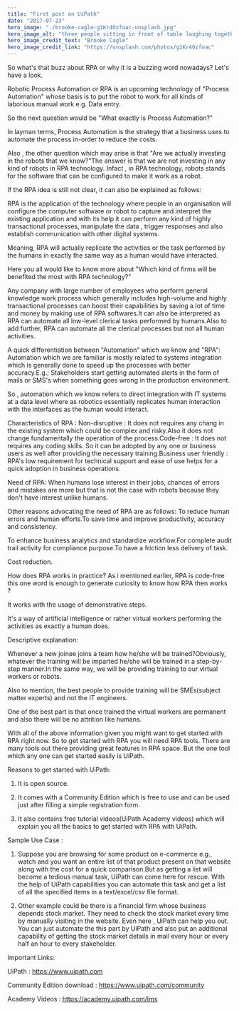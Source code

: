 ```yaml
---
title: "First post on UiPath"
date: "2017-07-23"
hero_image: "./brooke-cagle-g1Kr4Ozfoac-unsplash.jpg"
hero_image_alt: "three people sitting in front of table laughing together"
hero_image_credit_text: "Brooke Cagle"
hero_image_credit_link: "https://unsplash.com/photos/g1Kr4Ozfoac"
---
```

So what's that buzz about RPA or why it is a buzzing word nowadays? Let's have a look.

Robotic Process Automation or RPA is an upcoming technology of "Process Automation" whose basis is to put the robot to work for all kinds of laborious manual work e.g. Data entry.

So the next question would be "What exactly is Process Automation?"

In layman terms, Process Automation is the strategy that a business uses to automate the process in-order to reduce the costs.

Also , the other question which may arise is that "Are we actually investing in the robots that we know?"The answer is that we are not investing in any kind of robots in RPA technology. Infact , in RPA technology, robots stands for the software that can be configured to make it work as a robot.

If the RPA idea is still not clear, it can also be explained as follows:

RPA is the application of the technology where people in an organisation will configure the computer software or robot to capture and interpret the existing application and with its help it can perform any kind of highly transactional processes, manipulate the data , trigger responses and also establish communication with other digital systems.

Meaning, RPA will actually replicate the activities or the task performed by the humans in exactly the same way as a human would have interacted.

Here you all would like to know more about "Which kind of firms will be benefited the most with RPA technology?"


Any company with large number of employees who perform general knowledge work process which generally includes high-volume and highly transactional processes can boost their capabilities by saving a lot of time and money by making use of RPA softwares.It can also be interpreted as RPA can automate all low-level clerical tasks performed by humans.Also to add further, RPA can automate all the clerical processes but not all human activities.

A quick differentiation between "Automation" which we know and "RPA":
Automation which we are familiar is mostly related to systems integration which is generally done to speed up the processes with better accuracy.E.g.; Stakeholders start getting automated alerts in the form of mails or SMS's when something goes wrong in the production environment.

So , automation which we know refers to direct integration with IT systems at a data level where as robotics essentially replicates human interaction with the interfaces as the human would interact.

Characteristics of RPA :
Non-disruptive : It does not requires any chang in the existing system which could be complex and risky.Also it does not change fundamentally the operation of the process.Code-free : It does not requires any coding skills. So it can be adopted by any one or business users as well after providing the necessary training.Business user friendly : RPA's low requirement for technical support and ease of use helps for a quick adoption in business operations.

Need of RPA:
When humans lose interest in their jobs, chances of errors and mistakes are more but that is not the case with robots because they don't have interest unlike humans.

Other reasons advocating the need of RPA are as follows:
To reduce human errors and human efforts.To save time and improve productivity, accuracy and consistency.

To enhance business analytics and standardize workflow.For complete audit trail activity for compliance purpose.To have a friction less delivery of task.

Cost reduction.

How does RPA works in practice?
As i mentioned earlier, RPA is code-free this one word is enough to generate curiosity to know how RPA then works ?

It works with the usage of demonstrative steps.

It's a way of artificial intelligence or rather virtual workers performing the activities as exactly a human does.

Descriptive explanation:

Whenever a new joinee joins a team how he/she will be trained?Obviously, whatever the training will be imparted he/she will be trained in a step-by-step manner.In the same way, we will be providing training to our virtual workers or robots.

Also to mention, the best people to provide training will be SMEs(subject matter experts) and not the IT engineers.

One of the best part is that once trained the virtual workers are permanent and also there will be no attrition like humans.

With all of the above information given you might want to get started with RPA right now. So to get started with RPA you will need RPA tools. There are many tools out there providing great features in RPA space. But the one tool which any one can get started easily is UiPath.

Reasons to get started with UiPath:
1.   It is open source.

2.   It comes with a Community Edition which is free to use and can be used just after filling a simple registration form.

3.   It also contains free tutorial videos(UiPath Academy videos) which will explain you all the basics to get started with RPA with UiPath.



Sample Use Case :
1.   Suppose you are browsing for some product on e-commerce e.g., watch and you want an entire list of that product present on that website along with the cost for a quick comparison.But as getting a list will become a tedious manual task, UiPath can come here for rescue. With the help of UiPath capabilities you can automate this task and get a list of all the specified items in a text/excel/csv file format.

2.   Other example could be there is a financial firm whose business depends stock market. They need to check the stock market every time by manually visiting in the website. Even here , UiPath can help you out. You can just automate the this part by UiPath and also put an additional capability of getting the stock market details in mail every hour or every half an hour to every stakeholder.



Important Links:

UiPath : https://www.uipath.com

Community Edition download : https://www.uipath.com/community

Academy Videos : https://academy.uipath.com/lms

